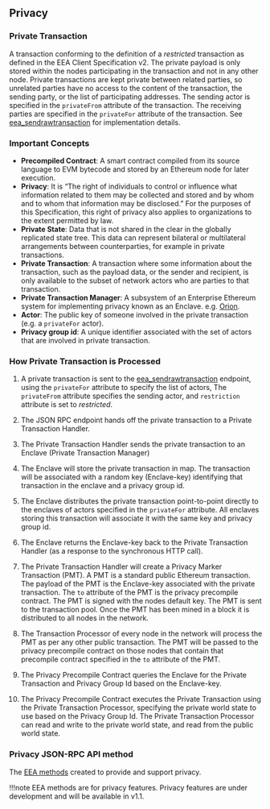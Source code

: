 ## Privacy

### Private Transaction

A transaction conforming to the definition of a *restricted* transaction
as defined in the EEA Client Specification v2. The private payload is
only stored within the nodes participating in the transaction and not
in any other node. Private transactions are kept private between related
parties, so unrelated parties have no access to the content of the 
transaction, the sending party, or the list of participating addresses.
The sending actor is specified in the `privateFrom` attribute of the 
transaction. The receiving parties are specified in the `privateFor` 
attribute of the transaction. See [eea_sendrawtransaction](../Reference/JSON-RPC-API-Methods.md#eea_sendRawTransaction)
for implementation details.

### Important Concepts
- **Precompiled Contract**: A smart contract compiled from its source
 language to EVM bytecode and stored by an Ethereum node for later
 execution.
- **Privacy**: It is “The right of individuals to control or influence
 what information related to them may be collected and stored and by
 whom and to whom that information may be disclosed.” For the purposes
 of this Specification, this right of privacy also applies to
 organizations to the extent permitted by law.
- **Private State**: Data that is not shared in the clear in the
 globally replicated state tree. This data can represent bilateral or
 multilateral arrangements between counterparties, for example in
 private transactions.
- **Private Transaction**: A transaction where some information about
 the transaction, such as the payload data, or the sender and
 recipient, is only available to the subset of network actors who are
 parties to that transaction.
- **Private Transaction Manager**: A subsystem of an Enterprise Ethereum
  system for implementing privacy known as an Enclave.
  e.g. [Orion](https://github.com/PegaSysEng/orion).
- **Actor**: The public key of someone involved in the private transaction (e.g. a `privateFor` actor).
- **Privacy group id**: A unique identifier associated with the set of actors
 that are involved in private transaction.


### How Private Transaction is Processed

1. A private transaction is sent to the [eea_sendrawtransaction](../Reference/JSON-RPC-API-Methods.md#eea_sendRawTransaction)
endpoint, using the `privateFor` attribute to specify the list of actors,
The `privateFrom` attribute specifies the sending actor, and `restriction`
attribute is set to *restricted*.
 
2. The JSON RPC endpoint hands off the private transaction to a
Private Transaction Handler.

3. The Private Transaction Handler sends the private transaction to an Enclave 
(Private Transaction Manager)

4. The Enclave will store the private transaction in map. The transaction will
be associated with a random key (Enclave-key) identifying that transaction 
in the enclave and a privacy group id.

5. The Enclave distributes the private transaction point-to-point directly
to the enclaves of actors specified in the `privateFor` attribute. All
enclaves storing this transaction will associate it with the same key and 
privacy group id.

6. The Enclave returns the Enclave-key back to the Private
Transaction Handler (as a response to the synchronous HTTP call).
     
7. The Private Transaction Handler will create a Privacy Marker Transaction (PMT).
A PMT is a standard public Ethereum transaction. The payload of the PMT 
is the Enclave-key associated with the private transaction. The `to` attribute of 
the PMT is the privacy precompile contract. The PMT is signed with the nodes default key.
The PMT is sent to the transaction pool. Once the PMT has been mined in a block
it is distributed to all nodes in the network. 

8. The Transaction Processor of every node in the network will process the 
PMT as per any other public transaction. The PMT will be passed to the
privacy precompile contract on those nodes that contain that precompile
contract specified in the `to` attribute of the PMT.

8. The Privacy Precompile Contract queries the Enclave for the Private
Transaction and Privacy Group Id based on the Enclave-key.

9. The Privacy Precompile Contract executes the Private Transaction using the
Private Transaction Processor, specifying the private world state to use based on the
Privacy Group Id. The Private Transaction Processor can read and write to 
the private world state, and read from the public world state.

### Privacy JSON-RPC API method

The [EEA methods](../Reference/JSON-RPC-API-Methods.md#eea_sendRawTransaction) created to
provide and support privacy.

!!!note EEA methods are for privacy features. Privacy features are under development and will be available in v1.1.

